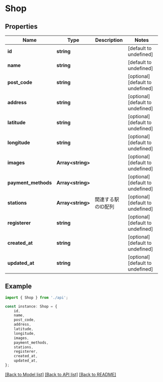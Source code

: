 # Shop


## Properties

Name | Type | Description | Notes
------------ | ------------- | ------------- | -------------
**id** | **string** |  | [default to undefined]
**name** | **string** |  | [default to undefined]
**post_code** | **string** |  | [optional] [default to undefined]
**address** | **string** |  | [optional] [default to undefined]
**latitude** | **string** |  | [optional] [default to undefined]
**longitude** | **string** |  | [optional] [default to undefined]
**images** | **Array&lt;string&gt;** |  | [optional] [default to undefined]
**payment_methods** | **Array&lt;string&gt;** |  | [optional] [default to undefined]
**stations** | **Array&lt;string&gt;** | 関連する駅のID配列 | [optional] [default to undefined]
**registerer** | **string** |  | [optional] [default to undefined]
**created_at** | **string** |  | [optional] [default to undefined]
**updated_at** | **string** |  | [optional] [default to undefined]

## Example

```typescript
import { Shop } from './api';

const instance: Shop = {
    id,
    name,
    post_code,
    address,
    latitude,
    longitude,
    images,
    payment_methods,
    stations,
    registerer,
    created_at,
    updated_at,
};
```

[[Back to Model list]](../README.md#documentation-for-models) [[Back to API list]](../README.md#documentation-for-api-endpoints) [[Back to README]](../README.md)

